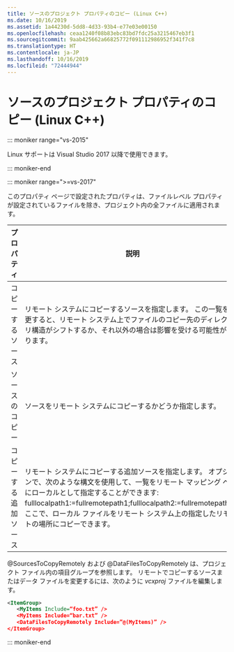 ```yaml
---
title: ソースのプロジェクト プロパティのコピー (Linux C++)
ms.date: 10/16/2019
ms.assetid: 1a44230d-5dd8-4d33-93b4-e77e03e00150
ms.openlocfilehash: ceaa1240f08b83ebc83bd7fdc25a3215467eb3f1
ms.sourcegitcommit: 9aab425662a66825772f091112986952f341f7c8
ms.translationtype: HT
ms.contentlocale: ja-JP
ms.lasthandoff: 10/16/2019
ms.locfileid: "72444944"
---
```

# <a name="copy-sources-project-properties-linux-c"></a>ソースのプロジェクト プロパティのコピー (Linux C++)

::: moniker range="vs-2015"

Linux サポートは Visual Studio 2017 以降で使用できます。

::: moniker-end

::: moniker range=">=vs-2017"

このプロパティ ページで設定されたプロパティは、ファイルレベル プロパティが設定されているファイルを除き、プロジェクト内の全ファイルに適用されます。

プロパティ | 説明
--- | ---
コピーするソース | リモート システムにコピーするソースを指定します。 この一覧を変更すると、リモート システム上でファイルのコピー先のディレクトリ構造がシフトするか、それ以外の場合は影響を受ける可能性があります。
ソースのコピー | ソースをリモート システムにコピーするかどうか指定します。
コピーする追加ソース | リモート システムにコピーする追加ソースを指定します。 オプションで、次のような構文を使用して、一覧をリモート マッピング ペアにローカルとして指定することができます: fulllocalpath1:=fullremotepath1;fulllocalpath2:=fullremotepath2。ここで、ローカル ファイルをリモート システム上の指定したリモートの場所にコピーできます。

@SourcesToCopyRemotely および @DataFilesToCopyRemotely は、プロジェクト ファイル内の項目グループを参照します。 リモートでコピーするソースまたはデータ ファイルを変更するには、次のように *vcxproj*  ファイルを編集します。

```xml
<ItemGroup>
   <MyItems Include=“foo.txt” />
   <MyItems Include=“bar.txt” />
   <DataFilesToCopyRemotely Include=”@(MyItems)” />
</ItemGroup>
```

::: moniker-end

